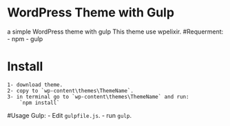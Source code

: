# WordPress Theme with Gulp
a simple WordPress theme with gulp
This theme use wpelixir.
#Requerment: 
	- npm
	- gulp

# Install

	1- download theme.
	2- copy to `wp-content\themes\ThemeName`.
	3- in terminal go to `wp-content\themes\ThemeName` and run:
		`npm install`

#Usage Gulp:
	- Edit `gulpfile.js`.
	- run `gulp`.